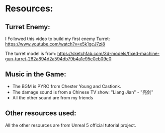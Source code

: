# Resources:

## Turret Enemy:
I Followed this video to build my first enemy Turret: https://www.youtube.com/watch?v=x5k1gcJ7zi8

The turret model is from: https://sketchfab.com/3d-models/fixed-machine-gun-turret-282a894d2a594db79b4a1e95e0cb09e0

## Music in the Game:
- The BGM is PYRO from Chester Young and Castionk.
- The damage sound is from a Chinese TV show: "Liang Jian" - "亮剑"
- All the other sound are from my friends


## Other resources used:
All the other resources are from Unreal 5 official tutorial project.
